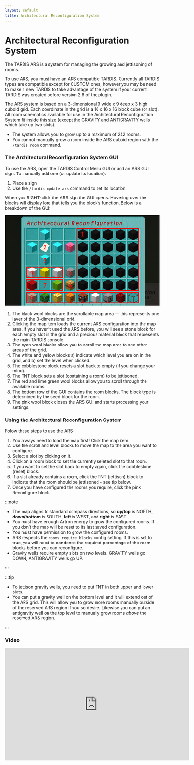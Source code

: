 ```yaml
---
layout: default
title: Architectural Reconfiguration System
---
```


# Architectural Reconfiguration System

The TARDIS ARS is a system for managing the growing and jettisoning of rooms.

To use ARS, you must have an ARS compatible TARDIS. Currently all TARDIS types
are compatible except for CUSTOM ones, however you may be need to make a new
TARDIS to take advantage of the system if your current TARDIS was created before
version 2.6 of the plugin.

The ARS system is based on a 3-dimensional 9 wide x 9 deep x 3 high cuboid grid.
Each coordinate in the grid is a 16 x 16 x 16 block cube (or slot). All room
schematics available for use in the Architectural Reconfiguration System fit
inside this size (except the GRAVITY and ANTIGRAVITY wells which take up two slots).

- The system allows you to grow up to a maximum of 242 rooms.
- You cannot manually grow a room inside the ARS cuboid region with the
  `/tardis room` command.

### The Architectural Reconfiguration System GUI

To use the ARS, open the TARDIS Control Menu GUI or add an ARS GUI sign. To manually add one (or update its location):

1. Place a sign
2. Use the `/tardis update ars` command to set its location

When you RIGHT-click the ARS sign the GUI opens. Hovering over the blocks will
display lore that tells you the block’s function. Below is a breakdown of the GUI:

![ARS GUI](/images/docs/arsgui.jpg)

1. The black wool blocks are the scrollable map area — this represents one layer
   of the 3-dimensional grid.
2. Clicking the map item loads the current ARS configuration into the map area.
   If you haven’t used the ARS before, you will see a stone block for each empty
   slot in the grid and a precious material block that represents the main TARDIS console.
3. The cyan wool blocks allow you to scroll the map area to see other areas of the grid.
4. The white and yellow blocks a) indicate which level you are on in the grid,
   and b) set the level when clicked.
5. The cobblestone block resets a slot back to empty (if you change your mind).
6. The TNT block sets a slot (containing a room) to be jettisoned.
7. The red and lime green wool blocks allow you to scroll through the available rooms.
8. The bottom row of the GUI contains the room blocks. The block type is
   determined by the seed block for the room.
9. The pink wool block closes the ARS GUI and starts processing your settings.

### Using the Architectural Reconfiguration System

Folow these steps to use the ARS:

1. You always need to load the map first! Click the map item.
2. Use the scroll and level blocks to move the map to the area you want to configure.
3. Select a slot by clicking on it.
4. Click on a room block to set the currently seleted slot to that room.
5. If you want to set the slot back to empty again, click the cobblestone (reset) block.
6. If a slot already contains a room, click the TNT (jettison) block to indicate
   that the room should be jettisoned - see tip below.
7. Once you have configured the rooms you require, click the pink Reconfigure block.

:::note

- The map aligns to standard compass directions, so **up/top** is NORTH,
  **down/bottom** is SOUTH, **left** is WEST, and **right** is EAST
- You must have enough Artron energy to grow the configured rooms. If you don’t
  the map will be reset to its last saved configuration.
- You must have permission to grow the configured rooms.
- ARS respects the `rooms_require_blocks` config setting. If this is set to true,
  you will need to condense the required percentage of the room blocks before you
  can reconfigure.
- Gravity wells require empty slots on _two_ levels. GRAVITY wells go DOWN,
  ANTIGRAVITY wells go UP.

:::

:::tip

- To jettison gravity wells, you need to put TNT in both upper and lower slots.
- You can put a gravity well on the bottom level and it will extend out of the
  ARS grid. This will allow you to grow more rooms manually outside of the
  reserved ARS region if you so desire. Likewise you can put an antigravity well
  on the top level to manually grow rooms _above_ the reserved ARS region.
  
:::

### Video

<iframe src="https://player.vimeo.com/video/68938409" width="600" height="366" frameborder="0" webkitallowfullscreen mozallowfullscreen allowfullscreen></iframe>
